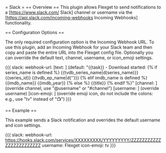 = Slack =
== Overview ==
This plugin allows Flexget to send notifications to a [https://www.slack.com/ Slack] channel or username via the [https://api.slack.com/incoming-webhooks Incoming Webhooks] functionality.

== Configuration Options ==

The only required configuration option is the Incoming Webhook URL. To use this plugin, add an Incoming Webhook for your Slack team and then copy and paste the entire URL into the Flexget config file. Optionally you can override the default text, channel, username, or icon_emoji settings.

{{{
slack:
  webhook-url: <string>
  [text: <string>] (default: "{{task}} - Download started:
                              {% if series_name is defined %}
                              {{tvdb_series_name|d(series_name)}} {{series_id}} {{tvdb_ep_name|d('')}}
                              {% elif imdb_name is defined %}
                              {{imdb_name}} {{imdb_year}}
                              {% else %}
                              {{title}}
                              {% endif %}"
  [channel: <string>] (override channel, use "@username" or "#channel")
  [username: <string>] (override username)
  [icon-emoji: <string>] (override emoji icon, do not include the colons:
                          e.g., use "tv" instead of ":tv:")
}}}


== Example ==

This example sends a Slack notification and overrides the default username and icon settings.

{{{
    slack:
      webhook-url: https://hooks.slack.com/services/XXXXXXXXX/YYYYYYYYY/ZZZZZZZZZZZZZZZZZZZZZZZZ
      username: Flexget
      icon-emoji: tv 
}}}